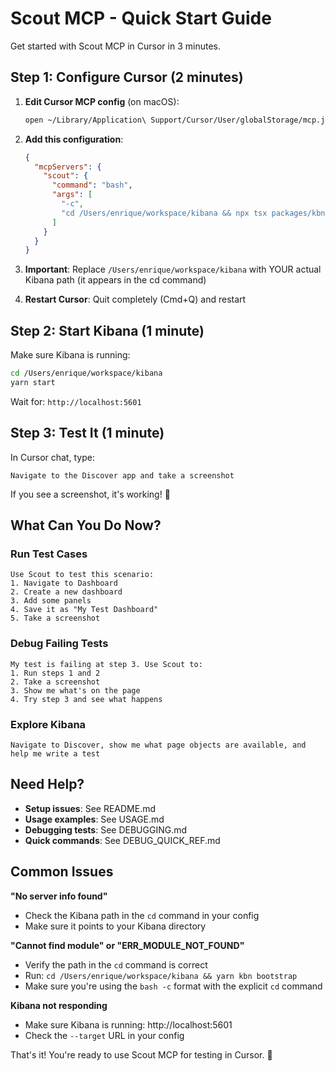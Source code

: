 # Scout MCP - Quick Start Guide

Get started with Scout MCP in Cursor in 3 minutes.

## Step 1: Configure Cursor (2 minutes)

1. **Edit Cursor MCP config** (on macOS):
   ```bash
   open ~/Library/Application\ Support/Cursor/User/globalStorage/mcp.json
   ```

2. **Add this configuration**:
   ```json
   {
     "mcpServers": {
       "scout": {
         "command": "bash",
         "args": [
           "-c",
           "cd /Users/enrique/workspace/kibana && npx tsx packages/kbn-scout-mcp/bin/cli.ts --target http://localhost:5601"
         ]
       }
     }
   }
   ```

3. **Important**: Replace `/Users/enrique/workspace/kibana` with YOUR actual Kibana path (it appears in the cd command)

4. **Restart Cursor**: Quit completely (Cmd+Q) and restart

## Step 2: Start Kibana (1 minute)

Make sure Kibana is running:
```bash
cd /Users/enrique/workspace/kibana
yarn start
```

Wait for: `http://localhost:5601`

## Step 3: Test It (1 minute)

In Cursor chat, type:
```
Navigate to the Discover app and take a screenshot
```

If you see a screenshot, it's working! 🎉

## What Can You Do Now?

### Run Test Cases
```
Use Scout to test this scenario:
1. Navigate to Dashboard
2. Create a new dashboard
3. Add some panels
4. Save it as "My Test Dashboard"
5. Take a screenshot
```

### Debug Failing Tests
```
My test is failing at step 3. Use Scout to:
1. Run steps 1 and 2
2. Take a screenshot
3. Show me what's on the page
4. Try step 3 and see what happens
```

### Explore Kibana
```
Navigate to Discover, show me what page objects are available, and help me write a test
```

## Need Help?

- **Setup issues**: See README.md
- **Usage examples**: See USAGE.md
- **Debugging tests**: See DEBUGGING.md
- **Quick commands**: See DEBUG_QUICK_REF.md

## Common Issues

**"No server info found"**
- Check the Kibana path in the `cd` command in your config
- Make sure it points to your Kibana directory

**"Cannot find module" or "ERR_MODULE_NOT_FOUND"**
- Verify the path in the `cd` command is correct
- Run: `cd /Users/enrique/workspace/kibana && yarn kbn bootstrap`
- Make sure you're using the `bash -c` format with the explicit `cd` command

**Kibana not responding**
- Make sure Kibana is running: http://localhost:5601
- Check the `--target` URL in your config

That's it! You're ready to use Scout MCP for testing in Cursor. 🚀
